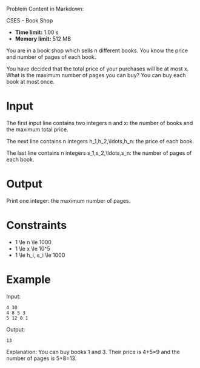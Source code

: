 Problem Content in Markdown:


CSES \- Book Shop




* **Time limit:** 1\.00 s
* **Memory limit:** 512 MB




You are in a book shop which sells n different books. You know the price and number of pages of each book.


You have decided that the total price of your purchases will be at most x. What is the maximum number of pages you can buy? You can buy each book at most once.


Input
=====


The first input line contains two integers n and x: the number of books and the maximum total price.


The next line contains n integers h\_1,h\_2,\\ldots,h\_n: the price of each book.


The last line contains n integers s\_1,s\_2,\\ldots,s\_n: the number of pages of each book.


Output
======


Print one integer: the maximum number of pages.


Constraints
===========


* 1 \\le n \\le 1000
* 1 \\le x \\le 10^5
* 1 \\le h\_i, s\_i \\le 1000


Example
=======


Input:



```
4 10
4 8 5 3
5 12 8 1

```

Output:



```
13

```

Explanation: You can buy books 1 and 3\. Their price is 4\+5\=9 and the number of pages is 5\+8\=13.


 
